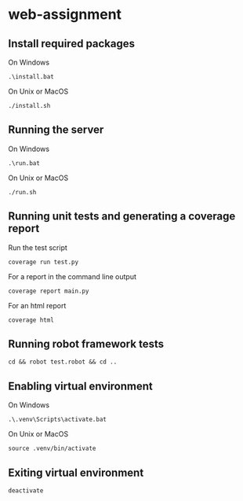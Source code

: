 # web-assignment

## Install required packages
On Windows
```shell
.\install.bat
```

On Unix or MacOS
```shell
./install.sh
```

## Running the server
On Windows
```shell
.\run.bat
```

On Unix or MacOS
```shell
./run.sh
```

## Running unit tests and generating a coverage report
Run the test script
```shell
coverage run test.py
```

For a report in the command line output
```shell
coverage report main.py
```

For an html report
```shell
coverage html
```

## Running robot framework tests
```shell
cd && robot test.robot && cd ..
```

## Enabling virtual environment
On Windows
```shell
.\.venv\Scripts\activate.bat
```

On Unix or MacOS
```shell
source .venv/bin/activate
```

## Exiting virtual environment
```shell
deactivate
```
